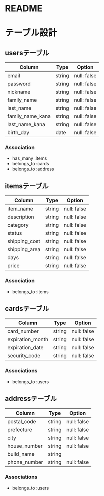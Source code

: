 # README

# テーブル設計

## usersテーブル

| Column            | Type   | Option      |
| ----------------- | ------ | ----------- |
| email             | string | null: false |
| password          | string | null: false |
| nickname          | string | null: false |
| family_name       | string | null: false | 
| last_name         | string | null: false | 
| family_name_kana  | string | null: false |
| last_name_kana    | string | null: false |
| birth_day         | date   | null: false |

### Association
- has_many :items
- belongs_to :cards
- belongs_to :address

## itemsテーブル

| Column            | Type   | Option      |
| ----------------- | ------ | ----------- |
| item_name         | string | null: false | 
| description       | string | null: false |
| category          | string | null: false | 
| status            | string | null: false |
| shipping_cost     | string | null: false |
| shipping_area     | string | null: false |
| days              | string | null: false |
| price             | string | null: false |

### Association
- belongs_to :items

## cardsテーブル

| Column            | Type   | Option      |
| ----------------- | ------ | ----------- |
| card_number       | string | null: false |
| expiration_month  | string | null: false |
| expiration_date   | string | null: false |
| security_code     | string | null: false |

### Associations
- belongs_to :users

## addressテーブル

| Column            | Type   | Option      |
| ----------------- | ------ | ----------- |
| postal_code       | string | null: false |
| prefecture        | string | null: false |
| city              | string | null: false |
| house_number      | string | null: false |
| build_name        | string |             |
| phone_number      | string | null: false |

### Associations
- belongs_to :users